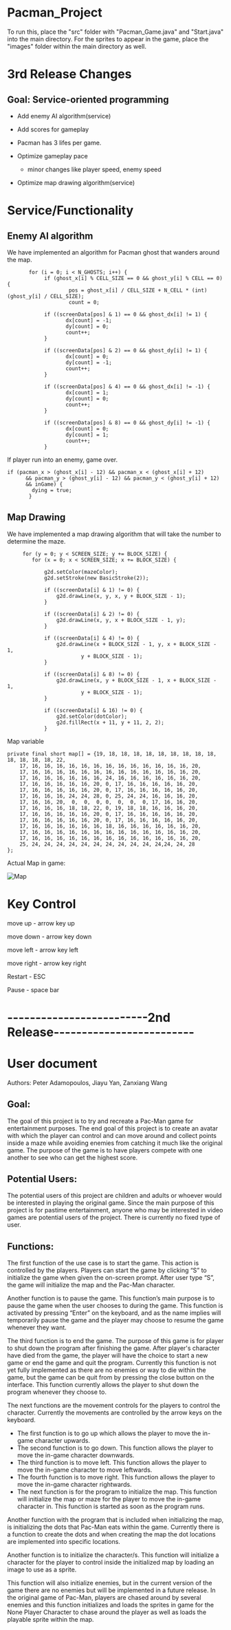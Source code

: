# Pacman_Project
To run this, place the "src" folder with "Pacman_Game.java" and "Start.java" into the main directory. For the sprites to appear in the game, place the "images" folder within the main directory as well.

# 3rd Release Changes
## Goal: Service-oriented programming 
- Add enemy AI algorithm(service)
- Add scores for gameplay
- Pacman has 3 lifes per game.
- Optimize gameplay pace

  - minor changes like player speed, enemy speed
 
 - Optimize map drawing algorithm(service)
 
 # Service/Functionality 
 ## Enemy AI algorithm
 We have implemented an algorithm for Pacman ghost that wanders around the map. 
             
           for (i = 0; i < N_GHOSTS; i++) {
                if (ghost_x[i] % CELL_SIZE == 0 && ghost_y[i] % CELL == 0) {
                        pos = ghost_x[i] / CELL_SIZE + N_CELL * (int) (ghost_y[i] / CELL_SIZE);
                        count = 0;

                if ((screenData[pos] & 1) == 0 && ghost_dx[i] != 1) {
                       dx[count] = -1;
                       dy[count] = 0;
                       count++;
                }

                if ((screenData[pos] & 2) == 0 && ghost_dy[i] != 1) {
                       dx[count] = 0;
                       dy[count] = -1;
                       count++;
                }

                if ((screenData[pos] & 4) == 0 && ghost_dx[i] != -1) {
                       dx[count] = 1;
                       dy[count] = 0;
                       count++;
                }

                if ((screenData[pos] & 8) == 0 && ghost_dy[i] != -1) {
                       dx[count] = 0;
                       dy[count] = 1;
                       count++;
                }
 
 
 
 
 If player run into an enemy, game over.

    if (pacman_x > (ghost_x[i] - 12) && pacman_x < (ghost_x[i] + 12)
          && pacman_y > (ghost_y[i] - 12) && pacman_y < (ghost_y[i] + 12)
          && inGame) {
            dying = true;
           }


 ## Map Drawing
We have implemented a map drawing algorithm that will take the number to determine the maze.
 
         for (y = 0; y < SCREEN_SIZE; y += BLOCK_SIZE) {
            for (x = 0; x < SCREEN_SIZE; x += BLOCK_SIZE) {

                g2d.setColor(mazeColor);
                g2d.setStroke(new BasicStroke(2));

                if ((screenData[i] & 1) != 0) { 
                    g2d.drawLine(x, y, x, y + BLOCK_SIZE - 1);
                }

                if ((screenData[i] & 2) != 0) { 
                    g2d.drawLine(x, y, x + BLOCK_SIZE - 1, y);
                }

                if ((screenData[i] & 4) != 0) { 
                    g2d.drawLine(x + BLOCK_SIZE - 1, y, x + BLOCK_SIZE - 1,
                            y + BLOCK_SIZE - 1);
                }

                if ((screenData[i] & 8) != 0) { 
                    g2d.drawLine(x, y + BLOCK_SIZE - 1, x + BLOCK_SIZE - 1,
                            y + BLOCK_SIZE - 1);
                }

                if ((screenData[i] & 16) != 0) { 
                    g2d.setColor(dotColor);
                    g2d.fillRect(x + 11, y + 11, 2, 2);
                }
 
Map variable 
 
    private final short map[] = {19, 18, 18, 18, 18, 18, 18, 18, 18, 18, 18, 18, 18, 18, 22,
        17, 16, 16, 16, 16, 16, 16, 16, 16, 16, 16, 16, 16, 16, 20,
        17, 16, 16, 16, 16, 16, 16, 16, 16, 16, 16, 16, 16, 16, 20,
        17, 16, 16, 16, 16, 16, 16, 24, 16, 16, 16, 16, 16, 16, 20,
        17, 16, 16, 16, 16, 16, 20, 0, 17, 16, 16, 16, 16, 16, 20,
        17, 16, 16, 16, 16, 16, 20, 0, 17, 16, 16, 16, 16, 16, 20,
        17, 16, 16, 16, 24, 24, 28, 0, 25, 24, 24, 16, 16, 16, 20,
        17, 16, 16, 20,  0,  0,  0, 0,  0,  0,  0, 17, 16, 16, 20,
        17, 16, 16, 16, 18, 18, 22, 0, 19, 18, 18, 16, 16, 16, 20,
        17, 16, 16, 16, 16, 16, 20, 0, 17, 16, 16, 16, 16, 16, 20,
        17, 16, 16, 16, 16, 16, 20, 0, 17, 16, 16, 16, 16, 16, 20,
        17, 16, 16, 16, 16, 16, 16, 18, 16, 16, 16, 16, 16, 16, 20,
        17, 16, 16, 16, 16, 16, 16, 16, 16, 16, 16, 16, 16, 16, 20,
        17, 16, 16, 16, 16, 16, 16, 16, 16, 16, 16, 16, 16, 16, 20,
        25, 24, 24, 24, 24, 24, 24, 24, 24, 24, 24, 24,24, 24, 28
    };

Actual Map in game:

![Map](https://github.com/RedDogSlay/Pacman_Project/blob/3rdRelease/images/Map.png?raw=true)

# Key Control

move up - arrow key up

move down - arrow key down

move left - arrow key left

move right - arrow key right

Restart - ESC

Pause - space bar





# -------------------------2nd Release-------------------------
# User document
Authors: Peter Adamopoulos, Jiayu Yan, Zanxiang Wang

## Goal:
The goal of this project is to try and recreate a Pac-Man game for entertainment purposes. The end goal of this project is to create an avatar with which the player can control and can move around and collect points inside a maze while avoiding enemies from catching it much like the original game. The purpose of the game is to have players compete with one another to see who can get the highest score.

## Potential Users:
The potential users of this project are children and adults or whoever would be interested in playing the original game. Since the main purpose of this project is for pastime entertainment, anyone who may be interested in video games are potential users of the project. There is currently no fixed type of user.

## Functions:

The first function of the use case is to start the game. This action is controlled by the players. Players can start the game by clicking “S” to initialize the game when given the on-screen prompt. After user type “S”, the game will initialize the map and the Pac-Man character.

Another function is to pause the game. This function’s main purpose is to pause the game when the user chooses to during the game. This function is activated by pressing “Enter” on the keyboard, and as the name implies will temporarily pause the game and the player may choose to resume the game whenever they want.

The third function is to end the game. The purpose of this game is for player to shut down the program after finishing the game. After player's character have died from the game, the player will have the choice to start a new game or end the game and quit the program. Currently this function is not yet fully implemented as there are no enemies or way to die within the game, but the game can be quit from by pressing the close button on the interface. This function currently allows the player to shut down the program whenever they choose to.

The next functions are the movement controls for the players to control the character. Currently the movements are controlled by the arrow keys on the keyboard.

- The first function is to go up which allows the player to move the in-game character upwards.
- The second function is to go down. This function allows the player to move the in-game character downwards.
- The third function is to move left. This function allows the player to move the in-game character to move leftwards.
- The fourth function is to move right. This function allows the player to move the in-game character rightwards.
- The next function is for the program to initialize the map. This function will initialize the map or maze for the player to move the in-game character in. This function is started as soon as the program runs.

Another function with the program that is included when initializing the map, is initializing the dots that Pac-Man eats within the game. Currently there is a function to create the dots and when creating the map the dot locations are implemented into specific locations.

Another function is to initialize the character/s. This function will initialize a character for the player to control inside the initialized map by loading an image to use as a sprite.

This function will also initialize enemies, but in the current version of the game there are no enemies but will be implemented in a future release. In the original game of Pac-Man, players are chased around by several enemies and this function initializes and loads the sprites in game for the None Player Character to chase around the player as well as loads the playable sprite within the map.
